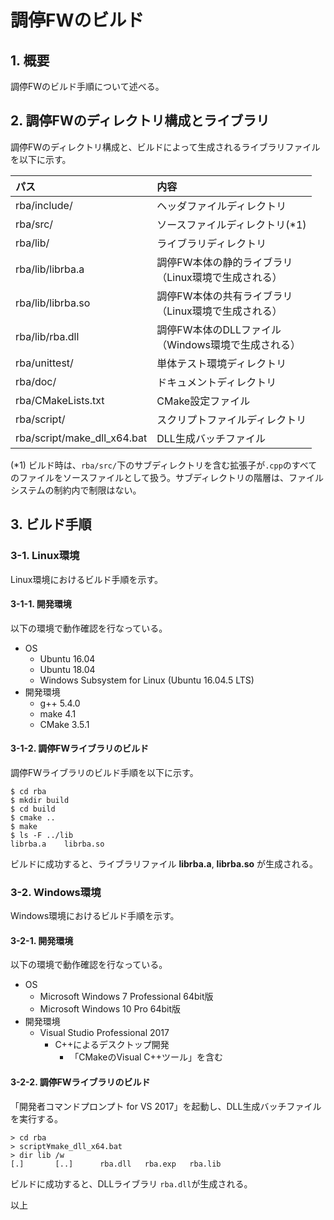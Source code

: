 # 調停FWのビルド

## 1. 概要

調停FWのビルド手順について述べる。

## 2. 調停FWのディレクトリ構成とライブラリ

調停FWのディレクトリ構成と、ビルドによって生成されるライブラリファイルを以下に示す。

|パス|内容|
|:---|:---|
| rba/include/ | ヘッダファイルディレクトリ  |
| rba/src/ | ソースファイルディレクトリ(*1) |
| rba/lib/ | ライブラリディレクトリ |
| rba/lib/librba.a | 調停FW本体の静的ライブラリ<br>（Linux環境で生成される） |
| rba/lib/librba.so | 調停FW本体の共有ライブラリ<br>（Linux環境で生成される） |
| rba/lib/rba.dll | 調停FW本体のDLLファイル<br>（Windows環境で生成される） |
| rba/unittest/ | 単体テスト環境ディレクトリ |
| rba/doc/ | ドキュメントディレクトリ |
| rba/CMakeLists.txt | CMake設定ファイル |
| rba/script/ | スクリプトファイルディレクトリ |
| rba/script/make_dll_x64.bat | DLL生成バッチファイル |

(*1) ビルド時は、``rba/src/``下のサブディレクトリを含む拡張子が``.cpp``のすべてのファイルをソースファイルとして扱う。サブディレクトリの階層は、ファイルシステムの制約内で制限はない。

## 3. ビルド手順

### 3-1. Linux環境

Linux環境におけるビルド手順を示す。

#### 3-1-1. 開発環境

以下の環境で動作確認を行なっている。

* OS
  - Ubuntu 16.04
  - Ubuntu 18.04
  - Windows Subsystem for Linux (Ubuntu 16.04.5 LTS)
* 開発環境
  - g++ 5.4.0
  - make 4.1
  - CMake 3.5.1

#### 3-1-2. 調停FWライブラリのビルド

調停FWライブラリのビルド手順を以下に示す。

```
$ cd rba
$ mkdir build
$ cd build
$ cmake ..
$ make
$ ls -F ../lib
librba.a    librba.so
```
ビルドに成功すると、ライブラリファイル **librba.a**, **librba.so** が生成される。

### 3-2. Windows環境

Windows環境におけるビルド手順を示す。

#### 3-2-1. 開発環境

以下の環境で動作確認を行なっている。

* OS
  - Microsoft Windows 7 Professional 64bit版
  - Microsoft Windows 10 Pro 64bit版
* 開発環境
  - Visual Studio Professional 2017
    - C++によるデスクトップ開発
      - 「CMakeのVisual C++ツール」を含む

#### 3-2-2. 調停FWライブラリのビルド

「開発者コマンドプロンプト for VS 2017」を起動し、DLL生成バッチファイルを実行する。

```
> cd rba
> script¥make_dll_x64.bat
> dir lib /w
[.]       [..]      rba.dll   rba.exp   rba.lib
```

ビルドに成功すると、DLLライブラリ ```rba.dll```が生成される。


以上
